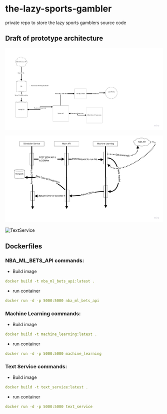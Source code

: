 # the-lazy-sports-gambler

private repo to store the lazy sports gamblers source code 


## Draft of prototype architecture 

![Architecture Map](./Docs/Images/TheLazyGambler.jpg)

![FLOWMap](./Docs/Images/SchedulerFlow.jpg)

![TextService](./Docs/Images/TextServiceFlow.jpg)
## Dockerfiles 
### NBA_ML_BETS_API commands:
* Build image
```yaml
docker build -t nba_ml_bets_api:latest .
```
* run container
```yaml
docker run -d -p 5000:5000 nba_ml_bets_api
```
### Machine Learning commands:
* Build image
```yaml
docker build -t machine_learning:latest .
```
* run container
```yaml
docker run -d -p 5000:5000 machine_learning
```
### Text Service commands:
* Build image
```yaml
docker build -t text_service:latest .
```
* run container
```yaml
docker run -d -p 5000:5000 text_service
```

